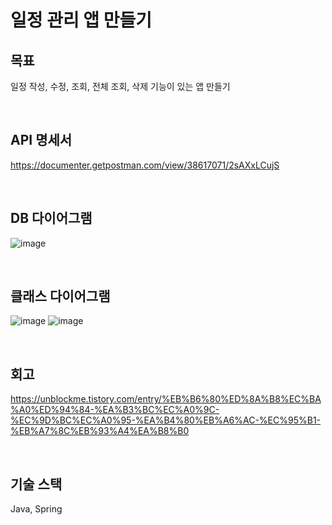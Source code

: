 # 일정 관리 앱 만들기

## 목표
일정 작성, 수정, 조회, 전체 조회, 삭제 기능이 있는 앱 만들기

</br>

## API 명세서
https://documenter.getpostman.com/view/38617071/2sAXxLCujS

</br>

## DB 다이어그램
![image](https://github.com/user-attachments/assets/471dd81a-a635-494a-a61f-43f3bd45ff07)

</br>

## 클래스 다이어그램
![image](https://github.com/user-attachments/assets/5509b250-83c0-419f-9021-dd3d8c29dc52)
![image](https://github.com/user-attachments/assets/f164ecf5-946c-47fc-a21f-dd8f0a8f66aa)

</br>

## 회고
https://unblockme.tistory.com/entry/%EB%B6%80%ED%8A%B8%EC%BA%A0%ED%94%84-%EA%B3%BC%EC%A0%9C-%EC%9D%BC%EC%A0%95-%EA%B4%80%EB%A6%AC-%EC%95%B1-%EB%A7%8C%EB%93%A4%EA%B8%B0

</br>

## 기술 스택
Java, Spring
